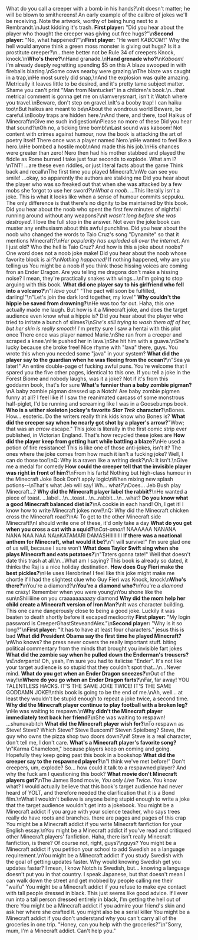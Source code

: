 What do you call a creeper with a bomb in his hands?\nIt doesn't matter; he will be blown to smithereens!
An early example of the calibre of jokes we'll be receiving. Note the artwork, worthy of being hung next to a Rembrandt.\nJust kidding it's trash.
**First player:** "Did you hear about the player who thought the creeper was giving out free hugs?"\n**Second player:** "No, what happened?"\n**First player:** "He went _KABOOM_!"
Why the hell would anyone think a green moss monster is giving out hugs? Is it a prostitute creeper?\n...there better not be Rule 34 of creepers
Knock, knock.\n**Who's there?**\nHand granade.\n**Hand grenade who?**\n*Kaboom!*
i'm already deeply regretting spending $5 on this
A blaze swooped in with fireballs blazing.\nSome cows nearby were grazing.\nThe blaze was caught in a trap,\nHe most surely did snap,\nAnd the explosion was quite amazing.
Metrically it leaves little to be desired, and it's pretty tame subject matter. Shame you can't print "Man from Nantucket" in a children's book.\n...that metrical comment is gonna get me on r/iamverysmart, isn't it
Watch where you travel.\nBeware, don't step on gravel.\nIt's a booby trap!
I can haiku too\nBut haikus are meant to be\nAbout the wondrous world
Beware, be careful.\nBooby traps are hidden here.\nAnd there, and there, too!
Haikus of Minecraft\nGive me such indigestion\nPlease no more of these
Did you hear that sound?\nOh no, a ticking time bomb!\nLast sound was kaboom!
Not content with crimes against humour, now the book is attacking the art of poetry itself
There once was a player named Nero.\nHe wanted to feel like a hero.\nHe bombed a hostile mob\nAnd made this his job.\nHis chances were greater than zero!
Nero then had his mother stabbed and played the fiddle as Rome burned
I take just four seconds to explode. What am I?\nTNT!
...are these even riddles, or just literal facts about the game
Think back and recall\nThe first time you played Minecraft.\nWe can see you smile!
...okay, so apparently the authors are stalking me
Did you hear about the player who was so freaked out that when she was attacked by a few mobs she forgot to use her sword?\n*What a noob*.
...This literally isn't a joke. This is what it looks like when a sense of humour commits seppuku. The only difference is that there's no dignity to be maintained by this book.
Did you hear about the noob who spent the first few minutes of nightfall running around without any weapons?\n*It wasn't long before she was destroyed*.
I love the full stop in the answer. Not even the joke book can muster any enthusiasm about this awful punchline.
Did you hear about the noob who changed the words to Taio Cruz's song "Dynamite" so that it mentions Minecraft?\n*Her popularity has exploded all over the internet*.
Am I just old? Who the hell is Taio Cruz? And how is this a joke about noobs? One word does not a noob joke make!
Did you hear about the noob whose favorite block is air?\n*Nothing happened!*
If nothing happened, why are you telling us
You might be a noob if you think those hissing voices are coming fron an Ender Dragon.
Are you telling me dragons don't make a hissing noise? I mean, they're practically snakes with wings...\nI'm going to stop arguing with this book.
**What did one player say to his girlfriend who fell into a volcano?**\n"I _lava_ you!"
"The pact will soon be fulfilled, darling!"\n"Let's join the dark lord together, my love!"
**Why couldn't the hippie be saved from drowning?**\nHe was too far out.
Haha, this one actually made me laugh. But how is it a Minecraft joke, and does the target audience even know what a hippie is?
Did you hear about the player who tried to irritate a bunch of slimes?\n*She's still trying to wash them off of her, but her skin is really smooth!*
I'm pretty sure I saw a hentai with this plot once
There once was player named Marie.\nShe ran from a creeper and scraped a knee.\nHe pushed her in lava.\nShe hit him with a guava.\nShe's lucky because she broke free!
Nice rhyme with "lava" there, guys. You wrote this when you needed some "java" in your system?
**What did the player say to the guardian when he was fleeing from the ocean?**\n"Sea ya later!"
An entire double-page of fucking awful puns. You're welcome that I spared you the five other pages, identical to this one.
If you tell a joke in the Forest Biome and nobody laughs, was it a joke?
Not if it's from this goddamn book, that's for sure
**What's funnier than a baby zombie pigman?**\nA baby zombie pigman dressed up a Notch!
Are baby zombie pigmen funny at all? I feel like if I saw the reanimated carcass of some monstrous half-piglet, I'd be running and screaming like I was in a Goosebumps book.
**Who is a wither skeleton jockey's favorite** **_Star Trek_** **character?**\nBones.
How... esoteric. Do the writers really think kids know who Bones is?
**What did the creeper say when he nearly got shot by a player's arrow?**"Wow; that was an _arrow_ escape."
This joke is literally in the first comic strip ever published, in Victorian England. That's how recycled these jokes are
**How did the player keep from getting hurt while battling a blaze?**\nHe used a potion of fire resistance!
This is like one of those anti-jokes, isn't it? The ones where the joke comes from how much it isn't a fucking joke? Well, I can do those too!\nQ: Why is a raven like a writing desk?\nA: It isn't.\nGive me a medal for comedy
**How could the creeper tell that the invisible player was right in front of him?**\nFrom his farts!
Nothing but high-class humour in the Minecraft Joke Book
Don't apply logic\nWhen mixing new splash potions--\nThat's what Jeb will say!
Wh... what?\nDoes... Jeb Bush play Minecraft...?
**Why did the Minecraft player label the rabbit?**\nHe wanted a piece of toast.
...label...\n...toast...\n...rabbit...\n...what?
**Do you know what a good Minecraft balanced diet is?**\nA cookie in each hand!
Oh, I get it! I know how to write Minecraft jokes now!\nQ: Why did the Minecraft chicken cross the Minecraft road?\nA: To get to the other Minecraft side Minecraft!\nI should write one of these, it'd only take a day
**What do you get when you cross a cat with a squid?**\n*Cat-amari*!
NAAAAAA NANANA NANA NAA NAA NA\nKATAMARI DAMASHIIIIIIIII
**If there was a noational anthem for Minecraft, what would it be?**\n"I will survive!"
I'm sure glad one of us will, because I sure won't
**What does Taylor Swift sing when she plays Minecraft and eats potatoes?**\n"Taters gonna tate!"
Well that doesn't date this trash at all.\n...What am I saying? This book is already so dated, it thinks the Raj is a nice holiday destination.
**How does Guy Fieri make the best pickles?**\nHe uses Herobrine!
I feel like this joke might make me chortle if I had the slightest clue who Guy Fieri was
Knock, knock\n**Who's there?**\nYou're a diamond?\n**You're a diamond who?**\nYou're a _diamond_ me crazy!
Remember when you were young\nYou shone like the sun\nShiiiiiine on you craaaaaaaaazy diamond
**Why did the mom help her child create a Minecraft version of Iron Man?**\nIt was character building.
This one came dangerously close to being a good joke. Luckily it was beaten to death shortly before it escaped mediocrity
**First player:** "My login password is CreeperGhastSteveandAlex."\n**Second player:** "Why is it so long?"\n**First player:** "It has to have at least four characters."
jesus this is bad
**What did President Obama say the first time he played Minecraft?**\nWho knows? the press never covers the really important stuff.
biting political commentary from the minds that brought you invisible fart jokes
**What did the zombie say when he pulled down the Enderman's trousers?**\n*Ender*pants!
Oh, yeah, I'm sure you had to italicise "Ender". It's not like your target audience is so stupid that they couldn't spot that...\n...Never mind.
**What do you get when an Ender Dragon sneezes?**\nOut of the way!\n**Where do you go when an Ender Dragon farts?**\nFar, far away!
YOU TALENTLESS HACKS. IT'S THE SAME JOKE TWICE! IT'S THE SAME GODDAMN JOKE!\nthis book is going to be the end of me.\nAh, well... at least they wouldn't be stupid enough to repeat a joke twice, a second time.
**Why did the Minecraft player continue to play football with a broken leg?**\nHe was waiting to respawn.\n**Why didn't the Minecraft player immediately text back her friend?**\nShe was waiting to respawn!
...shunuvabitch
**What did the Minecraft player wish for?**\nTo respawn as Steve!
Steve? Which Steve? Steve Buscemi? Steven Spielberg? Steve, the guy who owns the pizza shop two doors down?\nif Steve is a real character, don't tell me, I don't care.
**What's a Minecraft player's favorite song?**\n"Karma Chameleon," because players keep on coming and going.
Hopefully they keep going past this book in a bookshop
**What did the creeper say to the respawned player?**\n"I think we've met before!"
Don't creepers, um, explode? So... how could it talk to a respawned player? And why the fuck am I questioning this book?
**What movie don't Minecraft players get?**\nThe James Bond movie, _You only Live Twice_.
You know what? I would actually believe that this book's target audience had never heard of YOLT, and therefore needed the clarification that it is a Bond film.\nWhat I wouldn't believe is anyone being stupid enough to write a joke that the target audience wouldn't get into a jokebook.
You might be a Minecraft addict if you argue with your science teacher, who says trees really do have roots and branches.
there are pages and pages of this crap
You might be a Minecraft addict if you write Minecraft fanfiction for your English essay.\nYou might be a Minecraft addict if you've read and critiqued other Minecraft players' fanfiction.
Haha, there isn't really Minecraft fanfiction, is there? Of course not, right, guys?\nguys?
You might be a Minecraft addict if you petition your school to add Swedish as a language requirement.\nYou might be a Minecraft addict if you study Swedish with the goal of getting updates faster.
Why would knowing Swedish get you updates faster? I mean, I know Notch is Swedish, but... knowing a language doesn't put you in that country. I speak Japanese, but that doesn't mean I can walk down the street and get mobbed by people calling me their "waifu"
You might be a Minecraft addict if you refuse to make eye contact with tall people dressed in black.
This just seems like good advice. If I ever run into a tall person dressed entirely in black, I'm getting the hell out of there
You might be a Minecraft addict if you admire your friend's skin and ask her where she crafted it.
you might also be a serial killer
You might be a Minecraft addict if you don't understand why you can't carry all of the groceries in one trip.
"Honey, can you help with the groceries?"\n"Sorry, mum, I'm a Minecraft addict. Can't help you."
